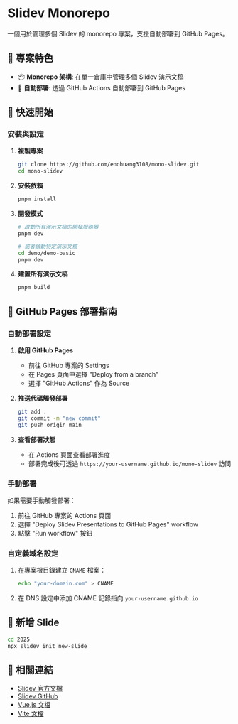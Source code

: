 # Slidev Monorepo

一個用於管理多個 Slidev 的 monorepo 專案，支援自動部署到 GitHub Pages。

## 🎯 專案特色

- 📦 **Monorepo 架構**: 在單一倉庫中管理多個 Slidev 演示文稿
- 🚀 **自動部署**: 透過 GitHub Actions 自動部署到 GitHub Pages

## 🚀 快速開始

### 安裝與設定

1. **複製專案**

   ```bash
   git clone https://github.com/enohuang3108/mono-slidev.git
   cd mono-slidev
   ```

2. **安裝依賴**

   ```bash
   pnpm install
   ```

3. **開發模式**

   ```bash
   # 啟動所有演示文稿的開發服務器
   pnpm dev

   # 或者啟動特定演示文稿
   cd demo/demo-basic
   pnpm dev
   ```

4. **建置所有演示文稿**
   ```bash
   pnpm build
   ```

## 📖 GitHub Pages 部署指南

### 自動部署設定

1. **啟用 GitHub Pages**
   - 前往 GitHub 專案的 Settings
   - 在 Pages 頁面中選擇 "Deploy from a branch"
   - 選擇 "GitHub Actions" 作為 Source

2. **推送代碼觸發部署**

   ```bash
   git add .
   git commit -m "new commit"
   git push origin main
   ```

3. **查看部署狀態**
   - 在 Actions 頁面查看部署進度
   - 部署完成後可透過 `https://your-username.github.io/mono-slidev` 訪問

### 手動部署

如果需要手動觸發部署：

1. 前往 GitHub 專案的 Actions 頁面
2. 選擇 "Deploy Slidev Presentations to GitHub Pages" workflow
3. 點擊 "Run workflow" 按鈕

### 自定義域名設定

1. 在專案根目錄建立 `CNAME` 檔案：

   ```bash
   echo "your-domain.com" > CNAME
   ```

2. 在 DNS 設定中添加 CNAME 記錄指向 `your-username.github.io`

## 🔧 新增 Slide

```bash
cd 2025
npx slidev init new-slide
```

## 🔗 相關連結

- [Slidev 官方文檔](https://sli.dev)
- [Slidev GitHub](https://github.com/slidevjs/slidev)
- [Vue.js 文檔](https://vuejs.org)
- [Vite 文檔](https://vitejs.dev)
